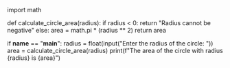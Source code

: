  import math

def calculate_circle_area(radius):
    if radius < 0:
        return "Radius cannot be negative"
    else:
        area = math.pi * (radius ** 2)
        return area

if __name__ == "__main__":
    radius = float(input("Enter the radius of the circle: "))
    area = calculate_circle_area(radius)
    print(f"The area of the circle with radius {radius} is {area}")
